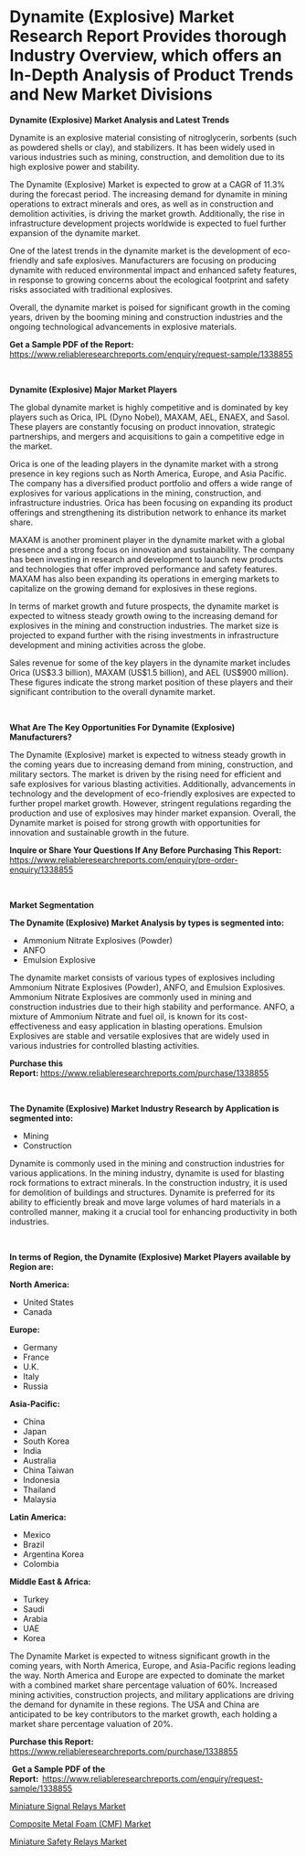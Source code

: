 <p><h1>Dynamite (Explosive) Market Research Report Provides thorough Industry Overview, which offers an In-Depth Analysis of Product Trends and New Market Divisions</h1></p><p><strong>Dynamite (Explosive) Market Analysis and Latest Trends</strong></p>
<p><p>Dynamite is an explosive material consisting of nitroglycerin, sorbents (such as powdered shells or clay), and stabilizers. It has been widely used in various industries such as mining, construction, and demolition due to its high explosive power and stability.</p><p>The Dynamite (Explosive) Market is expected to grow at a CAGR of 11.3% during the forecast period. The increasing demand for dynamite in mining operations to extract minerals and ores, as well as in construction and demolition activities, is driving the market growth. Additionally, the rise in infrastructure development projects worldwide is expected to fuel further expansion of the dynamite market.</p><p>One of the latest trends in the dynamite market is the development of eco-friendly and safe explosives. Manufacturers are focusing on producing dynamite with reduced environmental impact and enhanced safety features, in response to growing concerns about the ecological footprint and safety risks associated with traditional explosives.</p><p>Overall, the dynamite market is poised for significant growth in the coming years, driven by the booming mining and construction industries and the ongoing technological advancements in explosive materials.</p></p>
<p><strong>Get a Sample PDF of the Report:&nbsp;</strong> <a href="https://www.reliableresearchreports.com/enquiry/request-sample/1338855">https://www.reliableresearchreports.com/enquiry/request-sample/1338855</a></p>
<p>&nbsp;</p>
<p><strong>Dynamite (Explosive) Major Market Players</strong></p>
<p><p>The global dynamite market is highly competitive and is dominated by key players such as Orica, IPL (Dyno Nobel), MAXAM, AEL, ENAEX, and Sasol. These players are constantly focusing on product innovation, strategic partnerships, and mergers and acquisitions to gain a competitive edge in the market.</p><p>Orica is one of the leading players in the dynamite market with a strong presence in key regions such as North America, Europe, and Asia Pacific. The company has a diversified product portfolio and offers a wide range of explosives for various applications in the mining, construction, and infrastructure industries. Orica has been focusing on expanding its product offerings and strengthening its distribution network to enhance its market share.</p><p>MAXAM is another prominent player in the dynamite market with a global presence and a strong focus on innovation and sustainability. The company has been investing in research and development to launch new products and technologies that offer improved performance and safety features. MAXAM has also been expanding its operations in emerging markets to capitalize on the growing demand for explosives in these regions.</p><p>In terms of market growth and future prospects, the dynamite market is expected to witness steady growth owing to the increasing demand for explosives in the mining and construction industries. The market size is projected to expand further with the rising investments in infrastructure development and mining activities across the globe.</p><p>Sales revenue for some of the key players in the dynamite market includes Orica (US$3.3 billion), MAXAM (US$1.5 billion), and AEL (US$900 million). These figures indicate the strong market position of these players and their significant contribution to the overall dynamite market.</p></p>
<p>&nbsp;</p>
<p><strong>What Are The Key Opportunities For Dynamite (Explosive) Manufacturers?</strong></p>
<p><p>The Dynamite (Explosive) market is expected to witness steady growth in the coming years due to increasing demand from mining, construction, and military sectors. The market is driven by the rising need for efficient and safe explosives for various blasting activities. Additionally, advancements in technology and the development of eco-friendly explosives are expected to further propel market growth. However, stringent regulations regarding the production and use of explosives may hinder market expansion. Overall, the Dynamite market is poised for strong growth with opportunities for innovation and sustainable growth in the future.</p></p>
<p><strong>Inquire or Share Your Questions If Any Before Purchasing This Report:</strong> <a href="https://www.reliableresearchreports.com/enquiry/pre-order-enquiry/1338855">https://www.reliableresearchreports.com/enquiry/pre-order-enquiry/1338855</a></p>
<p>&nbsp;</p>
<p><strong>Market Segmentation</strong></p>
<p><strong>The Dynamite (Explosive) Market Analysis by types is segmented into:</strong></p>
<p><ul><li>Ammonium Nitrate Explosives (Powder)</li><li>ANFO</li><li>Emulsion Explosive</li></ul></p>
<p><p>The dynamite market consists of various types of explosives including Ammonium Nitrate Explosives (Powder), ANFO, and Emulsion Explosives. Ammonium Nitrate Explosives are commonly used in mining and construction industries due to their high stability and performance. ANFO, a mixture of Ammonium Nitrate and fuel oil, is known for its cost-effectiveness and easy application in blasting operations. Emulsion Explosives are stable and versatile explosives that are widely used in various industries for controlled blasting activities.</p></p>
<p><strong>Purchase this Report:&nbsp;</strong><a href="https://www.reliableresearchreports.com/purchase/1338855">https://www.reliableresearchreports.com/purchase/1338855</a></p>
<p>&nbsp;</p>
<p><strong>The Dynamite (Explosive) Market Industry Research by Application is segmented into:</strong></p>
<p><ul><li>Mining</li><li>Construction</li></ul></p>
<p><p>Dynamite is commonly used in the mining and construction industries for various applications. In the mining industry, dynamite is used for blasting rock formations to extract minerals. In the construction industry, it is used for demolition of buildings and structures. Dynamite is preferred for its ability to efficiently break and move large volumes of hard materials in a controlled manner, making it a crucial tool for enhancing productivity in both industries.</p></p>
<p>&nbsp;</p>
<p><strong>In terms of Region, the Dynamite (Explosive) Market Players available by Region are:</strong></p>
<p>
    <p> <strong> North America: </strong>
        <ul>
            <li>United States</li>
            <li>Canada</li>
        </ul>
        </p> 
    <p> <strong> Europe: </strong>
        <ul>
            <li>Germany</li>
            <li>France</li>
            <li>U.K.</li>
            <li>Italy</li>
            <li>Russia</li>
        </ul>
        </p> 
    <p> <strong> Asia-Pacific: </strong>
        <ul>
            <li>China</li>
            <li>Japan</li>
            <li>South Korea</li>
            <li>India</li>
            <li>Australia</li>
            <li>China Taiwan</li>
            <li>Indonesia</li>
            <li>Thailand</li>
            <li>Malaysia</li>
        </ul>
        </p> 
    <p> <strong> Latin America: </strong>
        <ul>
            <li>Mexico</li>
            <li>Brazil</li>
            <li>Argentina Korea</li>
            <li>Colombia</li>
        </ul>
        </p> 
    <p> <strong> Middle East & Africa: </strong>
        <ul>
            <li>Turkey</li>
            <li>Saudi</li>
            <li>Arabia</li>
            <li>UAE</li>
            <li>Korea</li>
        </ul>
    </p>
    </p>
<p><p>The Dynamite Market is expected to witness significant growth in the coming years, with North America, Europe, and Asia-Pacific regions leading the way. North America and Europe are expected to dominate the market with a combined market share percentage valuation of 60%. Increased mining activities, construction projects, and military applications are driving the demand for dynamite in these regions. The USA and China are anticipated to be key contributors to the market growth, each holding a market share percentage valuation of 20%.</p></p>
<p><strong>Purchase this Report: </strong><a href="https://www.reliableresearchreports.com/purchase/1338855">https://www.reliableresearchreports.com/purchase/1338855</a></p>
<p>&nbsp;<strong>Get a Sample PDF of the Report:&nbsp;&nbsp;</strong><a href="https://www.reliableresearchreports.com/enquiry/request-sample/1338855">https://www.reliableresearchreports.com/enquiry/request-sample/1338855</a></p>
<p><strong></strong></p>
<p><p><a href="https://unruly-ladybug-44b.notion.site/Miniature-Signal-Relays-Market-Size-Evaluating-its-Market-Trends-Growth-and-Projections-2024-20-36ea54e5b835436fadf8289b4b5247f5">Miniature Signal Relays Market</a></p><p><a href="https://github.com/lataunyatinikmelvin59ilbd0dv/Market-Research-Report-List-1/blob/main/composite-metal-foam-cmf-market.md">Composite Metal Foam (CMF) Market</a></p><p><a href="https://cute-banjo-8ca.notion.site/Miniature-Safety-Relays-Market-Size-Furnishes-Valuable-Information-Encompassing-Market-Share-Market-cd6f9003665d4f88bff5521ba6d854f0">Miniature Safety Relays Market</a></p></p>